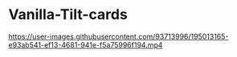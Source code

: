 # Vanilla-Tilt-cards


https://user-images.githubusercontent.com/93713996/195013165-e93ab541-ef13-4681-941e-f5a75996f194.mp4

